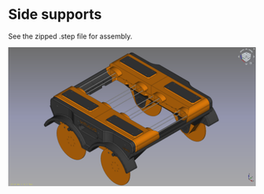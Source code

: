 # Side supports

See the zipped .step file for assembly.

![side supports](https://github.com/lacina-dev/VITULUS-3D-models/blob/main/Side%20supports/SideSupports.png?raw=true)
